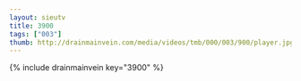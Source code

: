 ```yaml
--- 
layout: sieutv
title: 3900
tags: ["003"]
thumb: http://drainmainvein.com/media/videos/tmb/000/003/900/player.jpg
---
```

{% include drainmainvein key="3900" %} 
